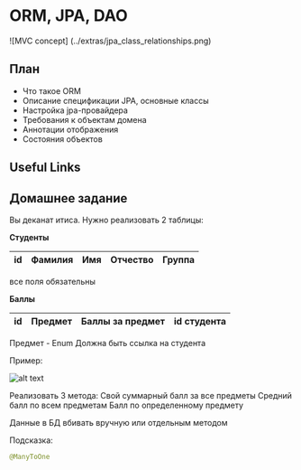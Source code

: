 # ORM, JPA, DAO

![MVC concept] (../extras/jpa_class_relationships.png)

## План
* Что такое ORM
* Описание спецификации JPA, основные классы
* Настройка jpa-провайдера
* Требования к объектам домена
* Аннотации отображения
* Состояния объектов

## Useful Links

## Домашнее задание


Вы деканат итиса. Нужно реализовать 2 таблицы:

**Студенты** 

id            | Фамилия     | Имя  | Отчество     |Группа       
------------- |-------------| -----|--------------|--------------
 
все поля обязательны

**Баллы**
 
id    | Предмет |	Баллы за предмет	| id студента 
------|---------|------------------|-------------

Предмет - Enum
Должна быть ссылка на студента 

Пример:

![alt text](https://cs7064.vk.me/c623423/v623423189/4a57f/Buwck_8BknA.jpg "fuck")


Реализовать 3 метода: 
 Свой суммарный балл за все предметы
 Средний балл по всем предметам
 Балл по определенному предмету

 Данные в БД вбивать вручную или отдельным методом 
 
 Подсказка:
 ````Java
 @ManyToOne
````
